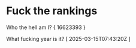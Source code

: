 # Fuck the rankings

Who the hell am I?
{ 16623393 }

What fucking year is it?
[ 2025-03-15T07:43:20Z ]
